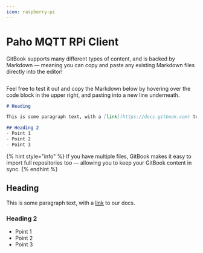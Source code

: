 ```yaml
---
icon: raspberry-pi
---
```


# Paho MQTT RPi Client

GitBook supports many different types of content, and is backed by Markdown — meaning you can copy and paste any existing Markdown files directly into the editor!

<figure><img src="https://gitbookio.github.io/onboarding-template-images/markdown-hero.png" alt=""><figcaption></figcaption></figure>

Feel free to test it out and copy the Markdown below by hovering over the code block in the upper right, and pasting into a new line underneath.

```markdown
# Heading

This is some paragraph text, with a [link](https://docs.gitbook.com) to our docs. 

## Heading 2
- Point 1
- Point 2
- Point 3
```

{% hint style="info" %}
If you have multiple files, GitBook makes it easy to import full repositories too — allowing you to keep your GitBook content in sync.
{% endhint %}

## Heading

This is some paragraph text, with a [link](https://docs.gitbook.com) to our docs.



### Heading 2

* Point 1
* Point 2
* Point 3
